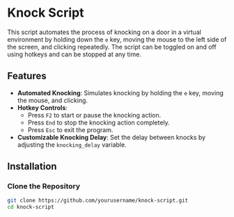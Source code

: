 # Knock Script

This script automates the process of knocking on a door in a virtual environment by holding down the `e` key, moving the mouse to the left side of the screen, and clicking repeatedly. The script can be toggled on and off using hotkeys and can be stopped at any time.

## Features

- **Automated Knocking**: Simulates knocking by holding the `e` key, moving the mouse, and clicking.
- **Hotkey Controls**:
  - Press `F2` to start or pause the knocking action.
  - Press `End` to stop the knocking action completely.
  - Press `Esc` to exit the program.
- **Customizable Knocking Delay**: Set the delay between knocks by adjusting the `knocking_delay` variable.

## Installation

### Clone the Repository

```bash
git clone https://github.com/yourusername/knock-script.git
cd knock-script

